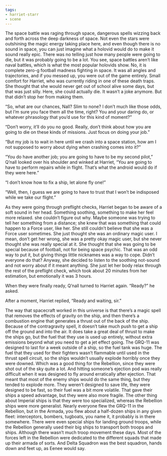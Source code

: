 ```yaml
---
tags:
- harriet-starr
- scene
---
```


The space battle was raging through space, dangerous spells wizzing back
and forth across the deep darkness of space. Not even the stars were
outshining the magic energy taking place here, and even though there is
no sound in space, you can just imagine what a holovid would do to make
it sound really epic. There was no telling just how many people were
going to die, but it was probably going to be a lot. You see, space
battles aren’t like naval battles, which is what the most popular
holovids show. No, it is complete zero-g football madness fighting in
space. It was all angles and trajectories, and if you messed up, you
were out of the game entirely. Small comfort for Harriet, who was
currently riding in one of these death traps. She thought that she would
never get out of school alive some days, but that was just silly. Here,
she could actually die. It wasn’t a joke anymore. But that didn’t stop
her from making them.

“So, what are our chances, Nall? Slim to none? I don’t much like those
odds, but I’m sure you face them all the time, right? You and your
daring do, or whatever phrasology that you’d use for this kind of
moment?”

“Don’t worry, it’ll do you no good. Really, don’t think about how you
are going to die on these kinds of missions. Just focus on doing your
job.”

“But my job is to wait in here until we crash into a space station, how
am I not supposed to worry about dying when crashing comes into it?”

“You do have another job; you are going to have to be my second pilot,”
Q’nall looked over his shoulder and winked at Harriet, “You are going to
have to perform repairs while in flight. That’s what the android would
do if they were here.”

“I don’t know how to fix a ship, let alone fly one!”

“Well, then, I guess we are going to have to trust that I won’t be
indisposed while we take our flight.”

As they were going through preflight checks, Harriet began to be aware
of a soft sound in her head. Something soothing, something to make her
feel more relaxed. she couldn’t figure out why. Maybe someone was trying
to tell her something from a distance; she knew that was something that
could happen to a Force user, like her. She still couldn’t believe that
she was a Force user sometimes. She just thought she was an ordinary
magic user. I mean, don’t get her wrong, she was a pretty okay magic
user, but she never thought she was really special at it. She thought
that she was going to be special because of football, not for being
space psychic. That was an odd way to put it, but giving things little
nicknames was a way to cope. Didn’t everyone do that? Anyway, she
decided to listen to the soothing not-sound and not worry about if it
meant anything. She just let her body relax through the rest of the
preflight check, which took about 20 minutes from her estimation, but
emotionally it was 3 hours.

When they were finally ready, Q’nall turned to Harriet again. “Ready?”
he asked.

After a moment, Harriet replied, “Ready and waiting, sir.”

The way that spacecraft worked in this universe is that there’s a magic
spell that removes the effects of gravity on the ship, and then there’s
a combustion engine that generates a thrust out of the back of the ship.
Because of the contragravity spell, it doesn’t take much push to get a
ship off the ground and into the air. It does take a great deal of
thrust to make the ships go, but the fuel that they use is used up
entirely, without extra emissions beyond what you need to get a jet
effect going. The GRQ-11 was designed to last for a week outside of a
ship, so the fuel tank was huge. The fuel that they used for their
fighters wasn’t flammable until used in the thrust spell circuit, so the
ships wouldn’t usually explode horribly once they were downed. Which was
a good thing for the Rebellion, since they were shot out of the sky
quite a lot. And hitting someone’s ejection pod was really difficult
when it was designed to fly around erratically after ejection. That
meant that most of the enemy ships would do the same thing, but they
tended to explode more. They weren’t designed to save life, they were
designed to be fast, so their fuel was a bit more volatile. That gave
their ships a speed advantage, but they were also more fragile. The
other thing about Imperial ships is that they were too specialized,
whereas the Rebellion ships were more generalist. Nearly everyone flew
the GRQ-11 in the Rebellion, but in the Armada, you flew about a
half-dozen ships in any given fleet: interceptors, bombers, tugboats,
you name it, it probably is in there somewhere. There were even special
ships for landing ground troops, while the Rebellion generally used
their big ships to transport both troops and ships. Although there
wasn’t much troop movement these days. Most of the forces left in the
Rebellion were dedicated to the different squads that made up their
armada of sorts. And Delta Squadron was the best squadron, hands down
and feet up, as Eenee would say.